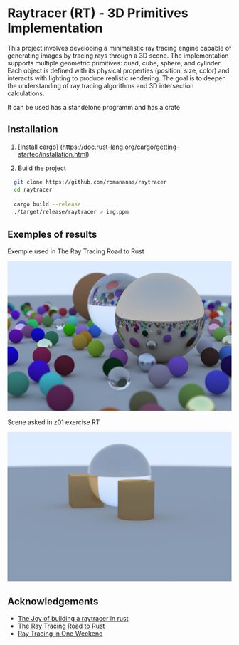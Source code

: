 
# Raytracer (RT) - 3D Primitives Implementation

This project involves developing a minimalistic ray tracing engine capable of generating images by tracing rays through a 3D scene. The implementation supports multiple geometric primitives: quad, cube, sphere, and cylinder. Each object is defined with its physical properties (position, size, color) and interacts with lighting to produce realistic rendering. The goal is to deepen the understanding of ray tracing algorithms and 3D intersection calculations.

It can be used has a standelone programm and has a crate
## Installation

1. [Install cargo] (https://doc.rust-lang.org/cargo/getting-started/installation.html)

2. Build the project

  ```bash
    git clone https://github.com/romananas/raytracer
    cd raytracer

    cargo build --release
    ./target/release/raytracer > img.ppm
  ```

## Exemples of results

Exemple used in The Ray Tracing Road to Rust

![Result of the programm computer generated image](https://github.com/romananas/raytracer/blob/main/img/exemple.png)

Scene asked in z01 exercise RT

![Result of the programm computer generated image](https://github.com/romananas/raytracer/blob/main/img/final_scene.png)

## Acknowledgements

 - [The Joy of building a raytracer in rust](https://blog.singleton.io/posts/2022-01-02-raytracing-with-rust/)
 - [The Ray Tracing Road to Rust](https://the-ray-tracing-road-to-rust.vercel.app/)
 - [Ray Tracing in One Weekend](https://raytracing.github.io/)


